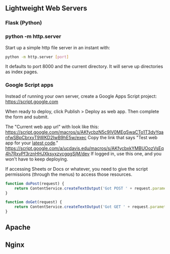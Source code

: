 ## Lightweight Web Servers

### Flask (Python)

### python -m http.server
Start up a simple http file server in an instant with:
```bash
python -m http.server [port]
```
It defaults to port 8000 and the current directory. It will serve up directories as index pages.

### Google Script apps
Instead of running your own server, create a Google Apps Script project: https://script.google.com

When ready to deploy, click Publish > Deploy as web app. Then complete the form and submit.

The "Current web app url" with look like this:
https://script.google.com/macros/s/AKfycbzN5c9IV0MEgSwaCTo1T3dyYqanfwSBpCbrxyT9WKD2IwB9hE5w/exec
Copy the link that says "Test web app for your [latest code](https://script.google.com/a/ucdavis.edu/macros/s/AKfycbxkYMBUOozVsEq4h7RxyPf3rznHHJXksyxzvcgqgSjM/dev)."
https://script.google.com/a/ucdavis.edu/macros/s/AKfycbxkYMBUOozVsEq4h7RxyPf3rznHHJXksyxzvcgqgSjM/dev
If logged in, use this one, and you won't have to keep deploying.

If accessing Sheets or Docs or whatever, you need to give the script permissions (through the menus) to access those resources.

```javascript
function doPost(request) {
	return ContentService.createTextOutput('Got POST ' + request.parameter.foo);
}

function doGet(request) {
	return ContentService.createTextOutput('Got GET ' + request.parameter.foo);
}
```

## Apache



## Nginx
<!--stackedit_data:
eyJoaXN0b3J5IjpbNDg1NTg3ODkxLDEyOTkxMzYwNjUsLTc4ND
UzMDg3NywtMTQ1MDg0ODkwNiwyMDczMzEwODUwLC02MTIxODA5
ODAsOTMwMTM3Nzk4XX0=
-->